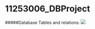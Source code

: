 11253006_DBProject
==================
#####Database Tables and relations:
<img src="https://github.com/ArslanBilal/11253006_DBProject/raw/master/images/RELATIONS_68SQLQUERY.PNG" >
